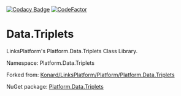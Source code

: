 [![Codacy Badge](https://api.codacy.com/project/badge/Grade/97fe4f772ba44e7d9e5ea23964fa314b)](https://app.codacy.com/app/drakonard/Data.Triplets?utm_source=github.com&utm_medium=referral&utm_content=linksplatform/Data.Triplets&utm_campaign=Badge_Grade_Dashboard)
[![CodeFactor](https://www.codefactor.io/repository/github/linksplatform/data.triplets/badge)](https://www.codefactor.io/repository/github/linksplatform/data.triplets)

# Data.Triplets

LinksPlatform's Platform.Data.Triplets Class Library.

Namespace: Platform.Data.Triplets

Forked from: [Konard/LinksPlatform/Platform/Platform.Data.Triplets](https://github.com/Konard/LinksPlatform/tree/654d2728ebaa0267cb6a9163589b68116088b7a6/Platform/Platform.Data.Triplets)

NuGet package: [Platform.Data.Triplets](https://www.nuget.org/packages/Platform.Data.Triplets)
